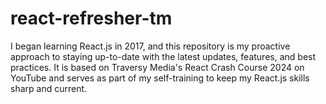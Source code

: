 # react-refresher-tm
I began learning React.js in 2017, and this repository is my proactive approach to staying up-to-date with the latest updates, features, and best practices. It is based on Traversy Media's React Crash Course 2024 on YouTube and serves as part of my self-training to keep my React.js skills sharp and current.
